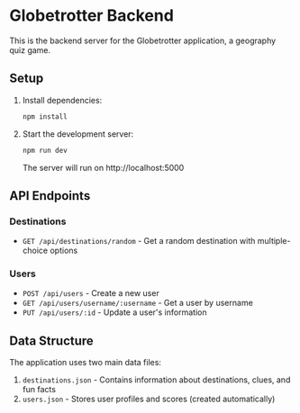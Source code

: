 # Globetrotter Backend

This is the backend server for the Globetrotter application, a geography quiz game.

## Setup

1. Install dependencies:
   ```bash
   npm install
   ```

2. Start the development server:
   ```bash
   npm run dev
   ```

   The server will run on http://localhost:5000

## API Endpoints

### Destinations
- `GET /api/destinations/random` - Get a random destination with multiple-choice options

### Users
- `POST /api/users` - Create a new user
- `GET /api/users/username/:username` - Get a user by username
- `PUT /api/users/:id` - Update a user's information

## Data Structure

The application uses two main data files:

1. `destinations.json` - Contains information about destinations, clues, and fun facts
2. `users.json` - Stores user profiles and scores (created automatically)
